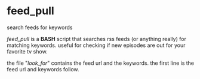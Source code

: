 # feed_pull
search feeds for keywords

_feed_pull_ is a **BASH** script that searches rss feeds (or anything really) for matching keywords.
useful for checking if new episodes are out for your favorite tv show.

the file "_look_for_" contains the feed url and the keywords. the first line is the feed url and keywords follow.

